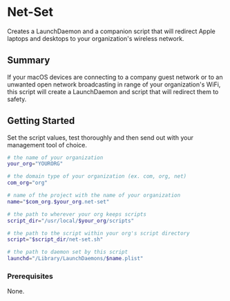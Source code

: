 # Net-Set

Creates a LaunchDaemon and a companion script that will redirect Apple laptops and
desktops to your organization's wireless network.

## Summary

If your macOS devices are connecting to a company guest network or to an unwanted open
network broadcasting in range of your organization's WiFi, this script will create a
LaunchDaemon and script that will redirect them to safety.

## Getting Started

Set the script values, test thoroughly and then send out with your management tool of
choice.

```bash
# the name of your organization
your_org="YOURORG" 

# the domain type of your organization (ex. com, org, net)
com_org="org" 

# name of the project with the name of your organization
name="$com_org.$your_org.net-set" 

# the path to wherever your org keeps scripts
script_dir="/usr/local/$your_org/scripts" 

# the path to the script within your org's script directory
script="$script_dir/net-set.sh" 

# the path to daemon set by this script
launchd="/Library/LaunchDaemons/$name.plist" 
```

### Prerequisites

None.